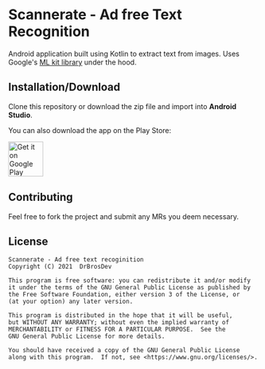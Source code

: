 # Scannerate - Ad free Text Recognition
Android application built using Kotlin to extract text from images. 
Uses Google's [ML kit library](https://developers.google.com/ml-kit/vision/text-recognition/android) under the hood.

## Installation/Download
Clone this repository or download the zip file and import into **Android Studio**.

You can also download the app on the Play Store:

<a href="https://play.google.com/store/apps/details?id=com.drbrosdev.studytextscan" target="_blank">
<img src="https://play.google.com/intl/en_us/badges/images/generic/en-play-badge.png" alt="Get it on Google Play" height="70"/></a>

## Contributing
Feel free to fork the project and submit any MRs you deem necessary. 

## License 
    Scannerate - Ad free text recoginition
    Copyright (C) 2021  DrBrosDev

    This program is free software: you can redistribute it and/or modify
    it under the terms of the GNU General Public License as published by
    the Free Software Foundation, either version 3 of the License, or
    (at your option) any later version.

    This program is distributed in the hope that it will be useful,
    but WITHOUT ANY WARRANTY; without even the implied warranty of
    MERCHANTABILITY or FITNESS FOR A PARTICULAR PURPOSE.  See the
    GNU General Public License for more details.

    You should have received a copy of the GNU General Public License
    along with this program.  If not, see <https://www.gnu.org/licenses/>.
